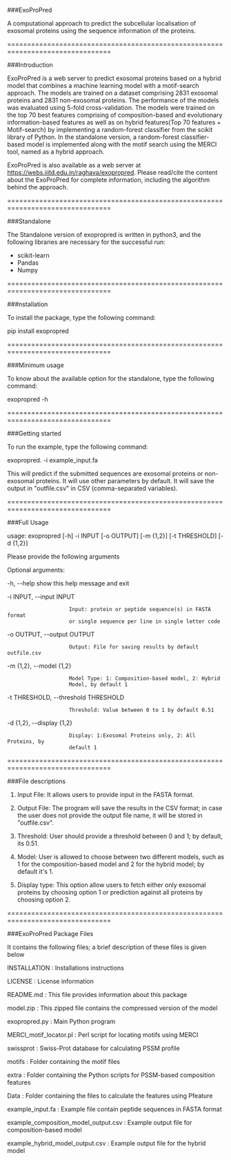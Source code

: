 ###ExoProPred

A computational approach to predict the subcellular localisation of exosomal proteins using the sequence information of the proteins.

================================================================================

###Introduction

ExoProPred is a web server to predict exosomal proteins based on a hybrid model that combines a machine learning model with a motif-search approach. The models are trained on a dataset comprising 2831 exosomal proteins and 2831 non-exosomal proteins. The performance of the models was evaluated using 5-fold cross-validation. The models were trained on the top 70 best features comprising of composition-based and evolutionary information-based features as well as on hybrid features(Top 70 features + Motif-search) by implementing a random-forest classifier from the scikit library of Python. In the standalone version, a random-forest classifier-based model is implemented along with the motif search using the MERCI tool, named as a hybrid approach.

ExoProPred is also available as a web server at https://webs.iiitd.edu.in/raghava/exopropred. Please read/cite the content about the ExoProPred for complete information, including the algorithm behind the approach.

================================================================================

###Standalone

The Standalone version of exopropred is written in python3, and the following libraries are necessary for the successful run:
- scikit-learn
- Pandas
- Numpy

================================================================================

###nstallation

To install the package, type the following command:

pip install exopropred

================================================================================

###Minimum usage

To know about the available option for the standalone, type the following command:

exopropred -h

================================================================================

###Getting started

To run the example, type the following command:

exopropred. -i example_input.fa


This will predict if the submitted sequences are exosomal proteins or non-exosomal proteins. It will use other parameters by default. It will save the output in "outfile.csv" in CSV (comma-separated variables).

================================================================================

###Full Usage

usage: exopropred [-h] -i INPUT [-o OUTPUT] [-m {1,2}] [-t THRESHOLD]
                     [-d {1,2}]

Please provide the following arguments

Optional arguments:

  -h, --help            show this help message and exit

  -i INPUT, --input INPUT
                       
                        Input: protein or peptide sequence(s) in FASTA format
                        or single sequence per line in single letter code

  -o OUTPUT, --output OUTPUT
                       
                        Output: File for saving results by default outfile.csv
 
  -m {1,2}, --model {1,2}
                       
                        Model Type: 1: Composition-based model, 2: Hybrid
                        Model, by default 1

  -t THRESHOLD, --threshold THRESHOLD
                      
                        Threshold: Value between 0 to 1 by default 0.51
 
  -d {1,2}, --display {1,2}
                        
                        Display: 1:Exosomal Proteins only, 2: All Proteins, by
                        default 1

================================================================================

###File descriptions

1. Input File: It allows users to provide input in the FASTA format.

2. Output File: The program will save the results in the CSV format; in case the user does not provide the output file name, it will be stored in "outfile.csv".

3. Threshold: User should provide a threshold between 0 and 1; by default, its 0.51.

4. Model: User is allowed to choose between two different models, such as 1 for the composition-based model and 2 for the hybrid model; by default it's 1.

5. Display type: This option allow users to fetch either only exosomal proteins by choosing option 1 or prediction against all proteins by choosing option 2.

================================================================================

###ExoProPred Package Files

It contains the following files; a brief description of these files is given below

INSTALLATION                              : Installations instructions

LICENSE                                   : License information

README.md                                 : This file provides information about this package

model.zip                                 : This zipped file contains the compressed version of the model

exopropred.py                             : Main Python program

MERCI_motif_locator.pl                    : Perl script for locating motifs using MERCI

swissprot                                 : Swiss-Prot database for calculating PSSM profile

motifs                                    : Folder containing the motif files

extra                                      : Folder containing the Python scripts for PSSM-based composition features

Data                                      : Folder containing the files to calculate the features using Pfeature

example_input.fa                          : Example file contain peptide sequences in FASTA format

example_composition_model_output.csv      : Example output file for composition-based model

example_hybrid_model_output.csv           : Example output file for the hybrid model
